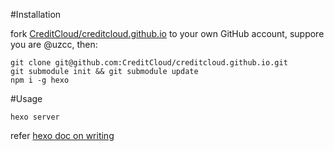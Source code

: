 #Installation

fork [CreditCloud/creditcloud.github.io](https://github.com/CreditCloud/creditcloud.github.io) to your own GitHub account, suppore you are @uzcc, then:

    git clone git@github.com:CreditCloud/creditcloud.github.io.git
    git submodule init && git submodule update
    npm i -g hexo

#Usage

    hexo server

refer [hexo doc on writing](http://hexo.io/docs/writing.html)
